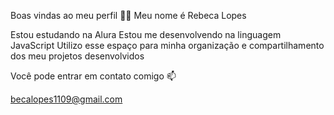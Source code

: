 Boas vindas ao meu perfil 💙💙
Meu nome é Rebeca Lopes

Estou estudando na Alura
Estou me desenvolvendo na linguagem JavaScript
Utilizo esse espaço para minha organização e compartilhamento dos meu projetos desenvolvidos


Você pode entrar em contato comigo 📫

becalopes1109@gmail.com
